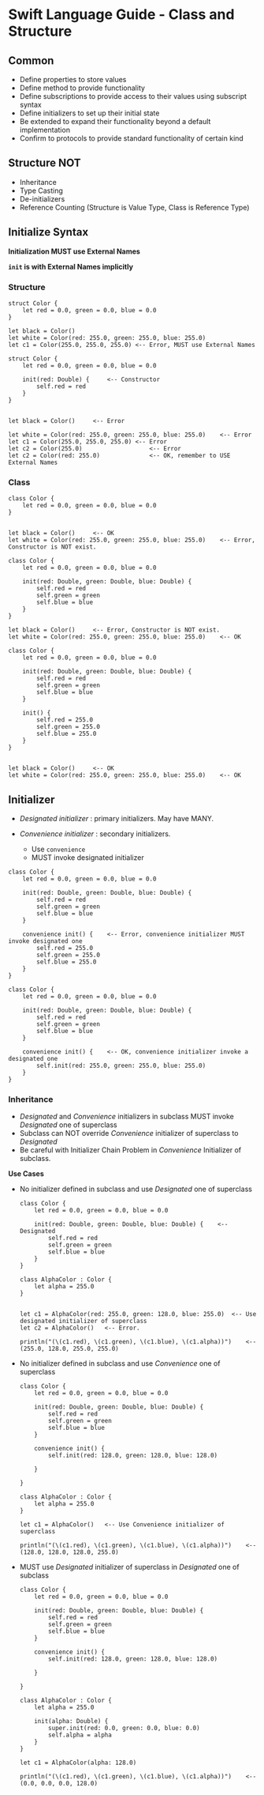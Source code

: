 # Swift Language Guide - Class and Structure


## Common

* Define properties to store values
* Define method to provide functionality
* Define subscriptions to provide access to their values using subscript syntax
* Define initializers to set up their initial state
* Be extended to expand their functionality beyond a default implementation
* Confirm to protocols to provide standard functionality of certain kind

## Structure NOT

* Inheritance
* Type Casting
* De-initializers
* Reference Counting (Structure is Value Type, Class is Reference Type)


## Initialize Syntax

__Initialization MUST use External Names__

__`init` is with External Names implicitly__

### Structure

```
struct Color {
    let red = 0.0, green = 0.0, blue = 0.0
}

let black = Color()
let white = Color(red: 255.0, green: 255.0, blue: 255.0)
let c1 = Color(255.0, 255.0, 255.0) <-- Error, MUST use External Names
```

```
struct Color {
    let red = 0.0, green = 0.0, blue = 0.0
    
    init(red: Double) {		<-- Constructor
        self.red = red
    }
}


let black = Color()		<-- Error

let white = Color(red: 255.0, green: 255.0, blue: 255.0)	<-- Error
let c1 = Color(255.0, 255.0, 255.0)	<-- Error
let c2 = Color(255.0)					<-- Error
let c2 = Color(red: 255.0)				<-- OK, remember to USE External Names
```

### Class

```
class Color {
    let red = 0.0, green = 0.0, blue = 0.0
}


let black = Color()		<-- OK
let white = Color(red: 255.0, green: 255.0, blue: 255.0)	<-- Error, Constructor is NOT exist.
```

```
class Color {
    let red = 0.0, green = 0.0, blue = 0.0
    
    init(red: Double, green: Double, blue: Double) {
        self.red = red
        self.green = green
        self.blue = blue
    }    
}

let black = Color()		<-- Error, Constructor is NOT exist.
let white = Color(red: 255.0, green: 255.0, blue: 255.0)	<-- OK
```

```
class Color {
    let red = 0.0, green = 0.0, blue = 0.0
    
    init(red: Double, green: Double, blue: Double) {
        self.red = red
        self.green = green
        self.blue = blue
    }
    
    init() {
        self.red = 255.0
        self.green = 255.0
        self.blue = 255.0
    }
}


let black = Color()		<-- OK
let white = Color(red: 255.0, green: 255.0, blue: 255.0)	<-- OK

```


## Initializer

* _Designated initializer_ : primary initializers. May have MANY.
* _Convenience initializer_ : secondary initializers. 
	
	* Use `convenience`
	* MUST invoke designated initializer


```
class Color {
    let red = 0.0, green = 0.0, blue = 0.0
    
    init(red: Double, green: Double, blue: Double) {
        self.red = red
        self.green = green
        self.blue = blue
    }
    
    convenience init() {	<-- Error, convenience initializer MUST invoke designated one
        self.red = 255.0
        self.green = 255.0
        self.blue = 255.0
    }
}
```

```
class Color {
    let red = 0.0, green = 0.0, blue = 0.0
    
    init(red: Double, green: Double, blue: Double) {
        self.red = red
        self.green = green
        self.blue = blue
    }
    
    convenience init() {	<-- OK, convenience initializer invoke a designated one
        self.init(red: 255.0, green: 255.0, blue: 255.0)
    }
}
```


### Inheritance

* _Designated_ and _Convenience_ initializers in subclass MUST invoke _Designated_ one of superclass
* Subclass can NOT override _Convenience_ initializer of superclass to _Designated_
* Be careful with Initializer Chain Problem in _Convenience_ Initializer of subclass.

__Use Cases__

* No initializer defined in subclass and use _Designated_ one of superclass

	```
	class Color {
	    let red = 0.0, green = 0.0, blue = 0.0
	    
	    init(red: Double, green: Double, blue: Double) {	<-- Designated
	        self.red = red
	        self.green = green
	        self.blue = blue
	    }
	}
	
	class AlphaColor : Color {
	    let alpha = 255.0
	}
	
	
	let c1 = AlphaColor(red: 255.0, green: 128.0, blue: 255.0)	<-- Use designated initializer of superclass
	let c2 = AlphaColor()	<-- Error.
	
	println("(\(c1.red), \(c1.green), \(c1.blue), \(c1.alpha))")	<-- (255.0, 128.0, 255.0, 255.0)
	```

* No initializer defined in subclass and use _Convenience_ one of superclass

	```
	class Color {
	    let red = 0.0, green = 0.0, blue = 0.0
	    
	    init(red: Double, green: Double, blue: Double) {
	        self.red = red
	        self.green = green
	        self.blue = blue
	    }
	    
	    convenience init() {
	        self.init(red: 128.0, green: 128.0, blue: 128.0)
	        
	    }
	
	}
	
	class AlphaColor : Color {
	    let alpha = 255.0
	}
	
	let c1 = AlphaColor()	<-- Use Convenience initializer of superclass
	
	println("(\(c1.red), \(c1.green), \(c1.blue), \(c1.alpha))")	<-- (128.0, 128.0, 128.0, 255.0)
	```

* MUST use _Designated_ initializer of superclass in _Designated_ one of subclass

	```
	class Color {
	    let red = 0.0, green = 0.0, blue = 0.0
	    
	    init(red: Double, green: Double, blue: Double) {
	        self.red = red
	        self.green = green
	        self.blue = blue
	    }
	    
	    convenience init() {
	        self.init(red: 128.0, green: 128.0, blue: 128.0)
	        
	    }
	
	}
	
	class AlphaColor : Color {
	    let alpha = 255.0
	        
	    init(alpha: Double) {
	        super.init(red: 0.0, green: 0.0, blue: 0.0)
	        self.alpha = alpha
	    }
	}
	
	let c1 = AlphaColor(alpha: 128.0)
	
	println("(\(c1.red), \(c1.green), \(c1.blue), \(c1.alpha))")	<-- (0.0, 0.0, 0.0, 128.0)
	```



